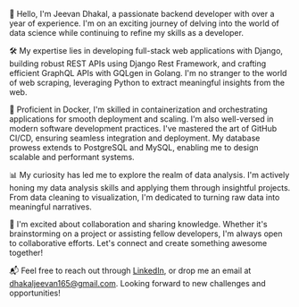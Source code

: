 👋 Hello, I'm Jeevan Dhakal, a passionate backend developer with over a year of experience. I'm on an exciting journey of delving into the world of data science while continuing to refine my skills as a developer.

🛠️ My expertise lies in developing full-stack web applications with Django, building robust REST APIs using Django Rest Framework, and crafting efficient GraphQL APIs with GQLgen in Golang. I'm no stranger to the world of web scraping, leveraging Python to extract meaningful insights from the web.

🚀 Proficient in Docker, I'm skilled in containerization and orchestrating applications for smooth deployment and scaling. I'm also well-versed in modern software development practices. I've mastered the art of GitHub CI/CD, ensuring seamless integration and deployment. My database prowess extends to PostgreSQL and MySQL, enabling me to design scalable and performant systems.

📊 My curiosity has led me to explore the realm of data analysis. I'm actively honing my data analysis skills and applying them through insightful projects. From data cleaning to visualization, I'm dedicated to turning raw data into meaningful narratives.

🤝 I'm excited about collaboration and sharing knowledge. Whether it's brainstorming on a project or assisting fellow developers, I'm always open to collaborative efforts. Let's connect and create something awesome together!

📬 Feel free to reach out through [LinkedIn](https://www.linkedin.com/in/dhakaljeevan), or drop me an email at dhakaljeevan165@gmail.com. Looking forward to new challenges and opportunities!
